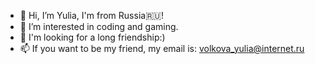 - 👋 Hi, I’m Yulia, I'm from Russia🇷🇺!
- 👀 I’m interested in coding and gaming.
- 🤝 I'm looking for a long friendship:)
- 📫 If you want to be my friend, my email is: volkova_yulia@internet.ru

<!---
Yulechika/Yulechika is a ✨ special ✨ repository because its `README.md` (this file) appears on your GitHub profile.
You can click the Preview link to take a look at your changes.
--->
